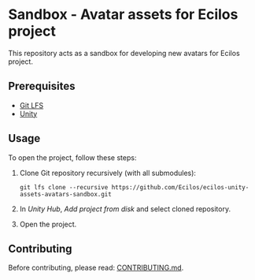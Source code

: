 # Sandbox - Avatar assets for Ecilos project

This repository acts as a sandbox for developing new avatars for Ecilos project.

## Prerequisites

- [Git LFS][git-lfs]
- [Unity][unity-dl]

## Usage

To open the project, follow these steps:

1. Clone Git repository recursively (with all submodules):

       git lfs clone --recursive https://github.com/Ecilos/ecilos-unity-assets-avatars-sandbox.git

2. In _Unity Hub_, _Add project from disk_ and select cloned repository.
3. Open the project.

## Contributing

Before contributing, please read: [CONTRIBUTING.md](CONTRIBUTING.md).

<!-- Named links -->
[git-lfs]: https://docs.github.com/en/repositories/working-with-files/managing-large-files/installing-git-large-file-storage
[unity-dl]: https://unity.com/download
